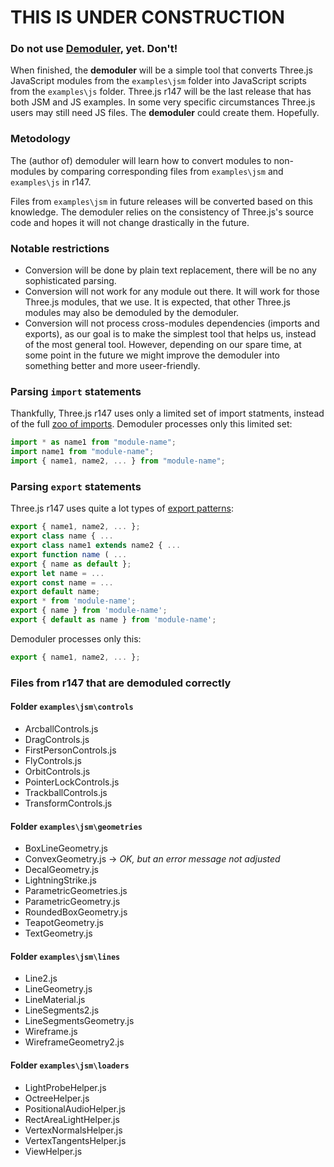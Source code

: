 # THIS IS UNDER CONSTRUCTION
### Do not use <a href="https://boytchev.github.io/demoduler/">Demoduler</a>, yet. Don't!


When finished, the **demoduler** will be a simple tool that converts Three.js
JavaScript modules from the `examples\jsm` folder into JavaScript scripts from
the `examples\js` folder. Three.js r147 will be the last release that has both
JSM and JS examples. In some very specific circumstances Three.js users may
still need JS files. The **demoduler**  could create them. Hopefully.

### Metodology

The (author of) demoduler will learn how to convert modules to non-modules by
comparing corresponding files from `examples\jsm` and `examples\js` in r147.

Files from `examples\jsm` in future releases will be converted based on this
knowledge. The demoduler relies on the consistency of Three.js's source code
and hopes it will not change drastically in the future.


### Notable restrictions

- Conversion will be done by plain text replacement, there will be no any
sophisticated parsing.
- Conversion will not work for any module out there. It will work for those
Three.js modules, that we use. It is expected, that other Three.js modules may
also be demoduled by the demoduler.
- Conversion will not process cross-modules dependencies (imports and exports),
as our goal is to make the simplest tool that helps us, instead of the most
general tool. However, depending on our spare time, at some point in the future
we might improve the demoduler into something better and more useer-friendly.

### Parsing `import` statements

Thankfully, Three.js r147 uses only a limited set of import statments, instead
of the full [zoo of imports](https://developer.mozilla.org/en-US/docs/Web/JavaScript/Reference/Statements/import).
Demoduler processes only this limited set:

```js
import * as name1 from "module-name";
import name1 from "module-name";
import { name1, name2, ... } from "module-name";
```

### Parsing `export` statements

Three.js r147 uses quite a lot types of [export patterns](https://developer.mozilla.org/en-US/docs/Web/JavaScript/Reference/Statements/export):

```js
export { name1, name2, ... };
export class name { ...
export class name1 extends name2 { ...
export function name ( ...
export { name as default };
export let name = ...
export const name = ...
export default name;
export * from 'module-name';
export { name } from 'module-name';
export { default as name } from 'module-name';
```

Demoduler processes only this:
```js
export { name1, name2, ... };
```


### Files from r147 that are demoduled correctly

#### Folder `examples\jsm\controls`
- ArcballControls.js
- DragControls.js
- FirstPersonControls.js
- FlyControls.js
- OrbitControls.js
- PointerLockControls.js
- TrackballControls.js
- TransformControls.js


#### Folder `examples\jsm\geometries`
- BoxLineGeometry.js
- ConvexGeometry.js &rarr; *OK, but an error message not adjusted*
- DecalGeometry.js
- LightningStrike.js
- ParametricGeometries.js
- ParametricGeometry.js
- RoundedBoxGeometry.js
- TeapotGeometry.js
- TextGeometry.js


#### Folder `examples\jsm\lines`
- Line2.js
- LineGeometry.js
- LineMaterial.js
- LineSegments2.js
- LineSegmentsGeometry.js
- Wireframe.js
- WireframeGeometry2.js


#### Folder `examples\jsm\loaders`
- LightProbeHelper.js
- OctreeHelper.js
- PositionalAudioHelper.js
- RectAreaLightHelper.js
- VertexNormalsHelper.js
- VertexTangentsHelper.js
- ViewHelper.js


<!--
#### Folder `examples\jsm\modifiers`
- TessellateModifier.js
- CurveModifier.js
- EdgeSplitModifier.js
- SimplifyModifier.js
->

